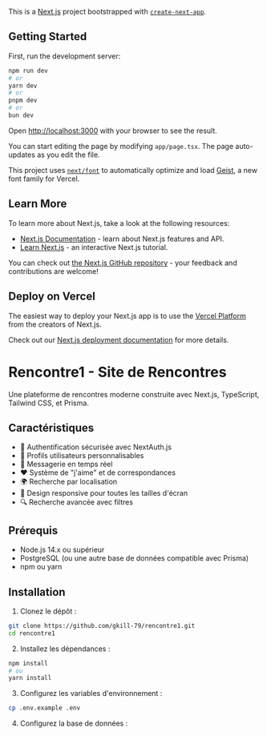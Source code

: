 This is a [Next.js](https://nextjs.org) project bootstrapped with [`create-next-app`](https://nextjs.org/docs/app/api-reference/cli/create-next-app).

## Getting Started

First, run the development server:

```bash
npm run dev
# or
yarn dev
# or
pnpm dev
# or
bun dev
```

Open [http://localhost:3000](http://localhost:3000) with your browser to see the result.

You can start editing the page by modifying `app/page.tsx`. The page auto-updates as you edit the file.

This project uses [`next/font`](https://nextjs.org/docs/app/building-your-application/optimizing/fonts) to automatically optimize and load [Geist](https://vercel.com/font), a new font family for Vercel.

## Learn More

To learn more about Next.js, take a look at the following resources:

- [Next.js Documentation](https://nextjs.org/docs) - learn about Next.js features and API.
- [Learn Next.js](https://nextjs.org/learn) - an interactive Next.js tutorial.

You can check out [the Next.js GitHub repository](https://github.com/vercel/next.js) - your feedback and contributions are welcome!

## Deploy on Vercel

The easiest way to deploy your Next.js app is to use the [Vercel Platform](https://vercel.com/new?utm_medium=default-template&filter=next.js&utm_source=create-next-app&utm_campaign=create-next-app-readme) from the creators of Next.js.

Check out our [Next.js deployment documentation](https://nextjs.org/docs/app/building-your-application/deploying) for more details.


# Rencontre1 - Site de Rencontres

Une plateforme de rencontres moderne construite avec Next.js, TypeScript, Tailwind CSS, et Prisma.

## Caractéristiques

- 🔐 Authentification sécurisée avec NextAuth.js
- 👤 Profils utilisateurs personnalisables
- 💬 Messagerie en temps réel
- ❤️ Système de "j'aime" et de correspondances
- 🌍 Recherche par localisation
- 📱 Design responsive pour toutes les tailles d'écran
- 🔍 Recherche avancée avec filtres

## Prérequis

- Node.js 14.x ou supérieur
- PostgreSQL (ou une autre base de données compatible avec Prisma)
- npm ou yarn

## Installation

1. Clonez le dépôt :
```bash
git clone https://github.com/gkill-79/rencontre1.git
cd rencontre1
```

2. Installez les dépendances :
```bash
npm install
# ou
yarn install
```

3. Configurez les variables d'environnement :
```bash
cp .env.example .env
```

4. Configurez la base de données :
